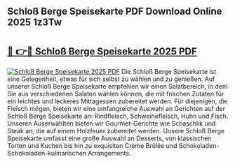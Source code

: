 ## Schloß Berge Speisekarte PDF Download Online 2025 1z3Tw

# <h2><a href="http://gca2pjf.nevu.top/?p=Schlo%c3%9f+Berge+Speisekarte">🔗 👉🔴 Schloß Berge Speisekarte 2025 PDF</a></h2>

[![Schloß Berge Speisekarte 2025 PDF](https://i.imgur.com/dBaPXMq.png)](http://gca2pjf.nevu.top/?p=Schlo%c3%9f+Berge+Speisekarte)
Die Schloß Berge Speisekarte ist eine Gelegenheit, etwas für sich selbst zu wählen und zu genießen. Auf unserer Schloß Berge Speisekarte empfehlen wir einen Salatbereich, in dem Sie aus verschiedenen Salaten wählen können, die mit frischen Zutaten für ein leichtes und leckeres Mittagessen zubereitet werden. Für diejenigen, die Fleisch mögen, bieten wir eine umfangreiche Auswahl an Gerichten auf der Schloß Berge Speisekarte an: Rindfleisch, Schweinefleisch, Huhn und Fisch. Unseren Auserwählten bieten wir Gourmet-Gerichte wie Schaschlik und Steak an, die auf einem Holzfeuer zubereitet werden. Unsere Schloß Berge Speisekarte umfasst eine große Auswahl an Desserts, von klassischen Torten und Kuchen bis hin zu exquisiten Crème Brûlée und Schokoladen-Schokoladen-kulinarischen Arrangements.
